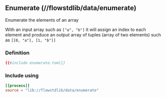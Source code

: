 ## Enumerate (//flowstdlib/data/enumerate)
Enumerate the elements of an array

With an input array such as `["a", "b"]` it will assign an index to each element
and produce an output array of tuples (array of two elements) such as `[[0, "a"], [1, "b"]]`

### Definition
```toml
{{#include enumerate.toml}}
```

### Include using
```toml
[[process]]
source = "lib://flowstdlib/data/enumerate"
```